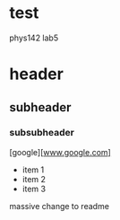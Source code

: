 # test
phys142 lab5

# header
## subheader
### subsubheader
[google][www.google.com]
- item 1
- item 2
- item 3

massive change to readme
  
